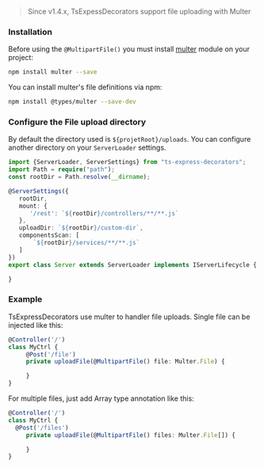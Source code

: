 > Since v1.4.x, TsExpessDecorators support file uploading with Multer

### Installation

Before using the `@MultipartFile()` you must install [multer](https://github.com/expressjs/multer) module on your project:
```bash
npm install multer --save
```
You can install multer's file definitions via npm:
```bash
npm install @types/multer --save-dev
```
### Configure the File upload directory

By default the directory used is `${projetRoot}/uploads`. You can configure another directory on your `ServerLoader` settings.

```typescript
import {ServerLoader, ServerSettings} from "ts-express-decorators";
import Path = require("path");
const rootDir = Path.resolve(__dirname);

@ServerSettings({
   rootDir,
   mount: {
      '/rest': `${rootDir}/controllers/**/**.js`
   },
   uploadDir: `${rootDir}/custom-dir`,
   componentsScan: [
       `${rootDir}/services/**/**.js`
   ]
})
export class Server extends ServerLoader implements IServerLifecycle {

}
```

### Example 
TsExpressDecorators use multer to handler file uploads. Single file can be injected like this:

```typescript
@Controller('/')
class MyCtrl {
     @Post('/file')
     private uploadFile(@MultipartFile() file: Multer.File) {

     }
}
```
For multiple files, just add Array type annotation like this:
```typescript
@Controller('/')
class MyCtrl {
  @Post('/files')
     private uploadFile(@MultipartFile() files: Multer.File[]) {

     }
}
```

